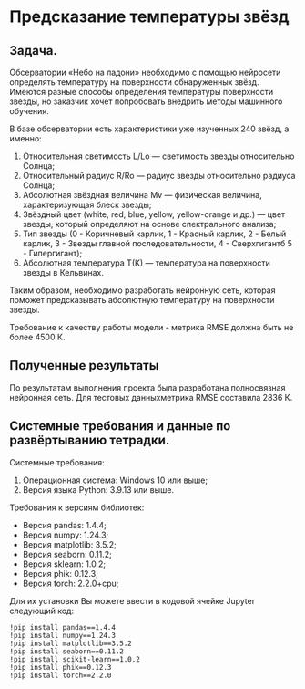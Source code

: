 # Предсказание температуры звёзд

## Задача.
Обсерватории «Небо на ладони» необходимо с помощью нейросети определять температуру на поверхности обнаруженных звёзд. Имеются разные способы определения температуры поверхности звезды, но заказчик хочет попробовать внедрить методы машинного обучения.

В базе обсерватории есть характеристики уже изученных 240 звёзд, а именно:
1. Относительная светимость L/Lo — светимость звезды относительно Солнца;
2. Относительный радиус R/Ro — радиус звезды относительно радиуса Солнца;
3. Абсолютная звёздная величина Mv — физическая величина, характеризующая блеск звезды;
4. Звёздный цвет (white, red, blue, yellow, yellow-orange и др.) — цвет звезды, который определяют на основе спектрального анализа;
5. Тип звезды (0 - Коричневый карлик, 1 - Красный карлик, 2 - Белый карлик, 3 - Звезды главной последовательности, 4 - Сверхгигантб 5 - Гипергигант);
6. Абсолютная температура T(K) — температура на поверхности звезды в Кельвинах.
   
Таким образом, необходимо разработать нейронную сеть, которая поможет предсказывать абсолютную температуру на поверхности звезды.

Требование к качеству работы модели - метрика RMSE должна быть не более 4500 К.

## Полученные результаты
По результатам выполнения проекта была разработана полносвязная нейронная сеть. Для тестовых данныхметрика RMSE составила 2836 К. 

## Системные требования и данные по развёртыванию тетрадки.
Системные требования:
1. Операционная система: Windows 10 или выше;
2. Версия языка Python: 3.9.13 или выше.
   
Требования к версиям библиотек:
- Версия pandas: 1.4.4;
- Версия numpy: 1.24.3;
- Версия matplotlib: 3.5.2;
- Версия seaborn: 0.11.2;
- Версия sklearn: 1.0.2;
- Версия phik: 0.12.3;
- Версия torch: 2.2.0+cpu;
  
Для их установки Вы можете ввести в кодовой ячейке Jupyter следующий код:
```
!pip install pandas==1.4.4
!pip install numpy==1.24.3
!pip install matplotlib==3.5.2
!pip install seaborn==0.11.2
!pip install scikit-learn==1.0.2
!pip install phik==0.12.3
!pip install torch==2.2.0
```

